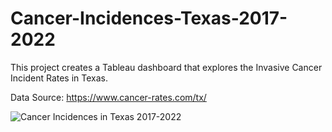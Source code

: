 # Cancer-Incidences-Texas-2017-2022

This project creates a Tableau dashboard that explores the Invasive Cancer Incident Rates in Texas. 

Data Source: https://www.cancer-rates.com/tx/

![Cancer Incidences in Texas 2017-2022](https://github.com/user-attachments/assets/8ae21547-adb5-4f67-9ee9-3fba7e1cfcc9)
